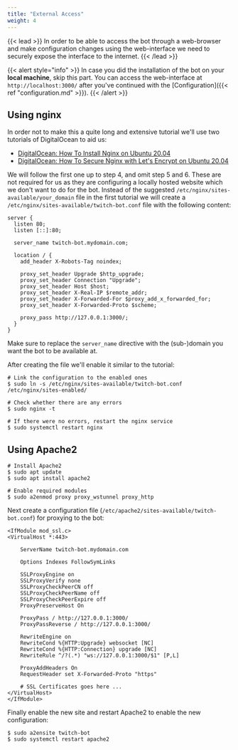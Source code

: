 ```yaml
---
title: "External Access"
weight: 4
---
```


{{< lead >}}
In order to be able to access the bot through a web-browser and make configuration changes using the web-interface we need to securely expose the interface to the internet.
{{< /lead >}}

{{< alert style="info" >}}
In case you did the installation of the bot on your **local machine**, skip this part. You can access the web-interface at `http://localhost:3000/` after you've continued with the [Configuration]({{< ref "configuration.md" >}}).
{{< /alert >}}

## Using nginx

In order not to make this a quite long and extensive tutorial we'll use two tutorials of DigitalOcean to aid us:

- [DigitalOcean: How To Install Nginx on Ubuntu 20.04](https://www.digitalocean.com/community/tutorials/how-to-install-nginx-on-ubuntu-20-04)
- [DigitalOcean: How To Secure Nginx with Let's Encrypt on Ubuntu 20.04](https://www.digitalocean.com/community/tutorials/how-to-secure-nginx-with-let-s-encrypt-on-ubuntu-20-04)

We will follow the first one up to step 4, and omit step 5 and 6. These are not required for us as they are configuring a locally hosted website which we don't want to do for the bot. Instead of the suggested `/etc/nginx/sites-available/your_domain` file in the first tutorial we will create a `/etc/nginx/sites-available/twitch-bot.conf` file with the following content:

```nginx
server {
  listen 80;
  listen [::]:80;

  server_name twitch-bot.mydomain.com;

  location / {
    add_header X-Robots-Tag noindex;

    proxy_set_header Upgrade $http_upgrade;
    proxy_set_header Connection "Upgrade";
    proxy_set_header Host $host;
    proxy_set_header X-Real-IP $remote_addr;
    proxy_set_header X-Forwarded-For $proxy_add_x_forwarded_for;
    proxy_set_header X-Forwarded-Proto $scheme;

    proxy_pass http://127.0.0.1:3000/;
  }
}
```

Make sure to replace the `server_name` directive with the (sub-)domain you want the bot to be available at.

After creating the file we'll enable it similar to the tutorial:

```console
# Link the configuration to the enabled ones
$ sudo ln -s /etc/nginx/sites-available/twitch-bot.conf /etc/nginx/sites-enabled/

# Check whether there are any errors
$ sudo nginx -t

# If there were no errors, restart the nginx service
$ sudo systemctl restart nginx
```

## Using Apache2

```console
# Install Apache2
$ sudo apt update
$ sudo apt install apache2

# Enable required modules
$ sudo a2enmod proxy proxy_wstunnel proxy_http
```

Next create a configuration file (`/etc/apache2/sites-available/twitch-bot.conf`) for proxying to the bot:

```apacheconf
<IfModule mod_ssl.c>
<VirtualHost *:443>

    ServerName twitch-bot.mydomain.com

    Options Indexes FollowSymLinks

    SSLProxyEngine on
    SSLProxyVerify none
    SSLProxyCheckPeerCN off
    SSLProxyCheckPeerName off
    SSLProxyCheckPeerExpire off
    ProxyPreserveHost On

    ProxyPass / http://127.0.0.1:3000/
    ProxyPassReverse / http://127.0.0.1:3000/

    RewriteEngine on
    RewriteCond %{HTTP:Upgrade} websocket [NC]
    RewriteCond %{HTTP:Connection} upgrade [NC]
    RewriteRule ^/?(.*) "ws://127.0.0.1:3000/$1" [P,L]

    ProxyAddHeaders On
    RequestHeader set X-Forwarded-Proto "https"

    # SSL Certificates goes here ... 
</VirtualHost>
</IfModule>
```

Finally enable the new site and restart Apache2 to enable the new configuration:

```console
$ sudo a2ensite twitch-bot
$ sudo systemctl restart apache2
```
